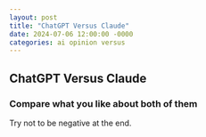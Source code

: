 ```yaml
---
layout: post
title: "ChatGPT Versus Claude"
date: 2024-07-06 12:00:00 -0000
categories: ai opinion versus 
---
```

## ChatGPT Versus Claude 
### Compare what you like about both of them
Try not to be negative at the end.